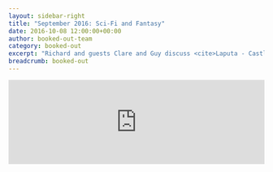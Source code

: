 ```yaml
---
layout: sidebar-right
title: "September 2016: Sci-Fi and Fantasy"
date: 2016-10-08 12:00:00+00:00
author: booked-out-team
category: booked-out
excerpt: "Richard and guests Clare and Guy discuss <cite>Laputa - Castle in the Sky</cite>, Dir. Hayo Miyazuki, <cite>Porco Rosso</cite> Dir. Hayo Miyazuki, <cite>Atomised</cite> by Michel Houellebecq and <cite>The Galactic Pot Healer</cite> by Philip K Dick."
breadcrumb: booked-out
---
```

<iframe width="100%" height="166" scrolling="no" frameborder="no" src="https://w.soundcloud.com/player/?url=https%3A//api.soundcloud.com/tracks/286698702&amp;auto_play=false&amp;hide_related=false&amp;show_comments=true&amp;show_user=true&amp;show_reposts=false"></iframe>
